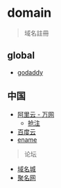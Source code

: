 # domain

> 域名註冊

## global

- [godaddy](https://godaddy.com/)

## 中国

- [阿里云 - 万网](http://www.net.cn/)
  - [抢注](https://wanwang.aliyun.com/domain/reserve)
- [百度云](https://cloud.baidu.com/product/bcd.html)
- [ename](https://www.ename.cn/)

> 论坛

- [域名城](https://club.domain.cn/forum.php)
- [聚名网](http://www.jm.cn/6/?t=xx_123)